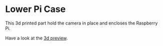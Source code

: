 Lower Pi Case
============

This 3d printed part hold the camera in place and encloses the Raspberry Pi.

Have a look at the [3d preview](lowerPiCase.stl).
